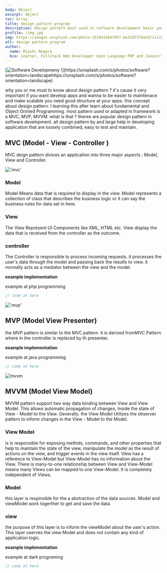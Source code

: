 ```yaml
---
body: Object
excerpt: Object
toc: Array
title: design pattern program
description: design pattern most used in software development basic you must to know
profile: /img.jpg
img: https://images.unsplash.com/photo-1519241047957-be31d7379a5d?ixlib=rb-1.2.1&ixid=MnwxMjA3fDB8MHxwaG90by1wYWdlfHx8fGVufDB8fHx8&auto=format&fit=crop&w=870&q=80
alt: design pattern program
author:
  name: Miyuki Nagara
  bio: Learner, Fullstack Web Developper main Language PHP and Javascript, and Framework Stack Laravel, Vuejs 3, and for UI component I'am used Boostrap.
---
```


[![Software Developmeny !](https://images.unsplash.com/photo-1519241047957-be31d7379a5d?ixlib=rb-1.2.1&ixid=MnwxMjA3fDB8MHxwaG90by1wYWdlfHx8fGVufDB8fHx8&auto=format&fit=crop&w=870&q=80')](https://unsplash.com/s/photos/software?orientation=landscapehttps://unsplash.com/s/photos/software?orientation=landscape)

why you or me must to know about design pattern ? it's cause it very important if you want develop apps and wanna to be easier to maintenace and make scalable you need good structure at your apps. this concept about design pattern. I learning this after learn about fundamental and Object Orinted Programming. most pattern used or adapted in framework is a MVC, MVP, MVVM. what is that ? theree are popular design pattern in software development. all design pattern by and large help in developing application that are loosely combined, easy to test and maintain.

## MVC (Model - View - Controller )

MVC deign pattern divices an application into three major aspects : Model, View and Controller.

!['mvc'](https://miro.medium.com/max/778/1*TuWeZzR14MmB-RBbjtZl-A.png)

### Model

Model Means data that is required to display in the view. Model represents a collection of class that describes the business logic or it can say the business rules for data set in here.

### View

The View Represent UI Components like XML, HTML etc. View display the data that is received from the controller as the outcome.

### controller

The Controller is responsible to process incoming requests. it processes the user's data through the model and passing back the results to view. it normally acts as a mediator between the view and the model.

**example implementation**

example at php programming

```php
// code at here

```

!['mvp'](https://www.twoh.co/wp-content/uploads/2016/01/MVC_MVP.png)

## MVP (Model View Presenter)

the MVP pattern is similar to the MVC pattern. it is derived fromMVC Pattern where in the controller is replaced by th presenter.

**example implementation**

example at java programming

```java
// code at here

```

![mvvm](https://cdn.ttgtmedia.com/rms/onlineimages/whatis-model_view_viewmodel_mobile.png)

## MVVM (Model View Model)

MVVM pattern support two way data binding between View and View Model. This allows automatic propagation of changes, Inside the state of View - Model to the View. Generally. the View Model Utilizes the observer pattern to inform changes in the View - Model to the Model.

### View Model

is is responsible for exposing methids, commands, and other properties that help to maintain the state of the view, manipulate the model as the result of actions on the view, and trigger events in the view itself. View has a reference to View-Model but View-Model has no information about the View. There is many-to-one relationship between View and View-Model means many Views can be mapped to one View-Model. It is completely independent of Views.

### Model

this layer is respinsible for the a abstraction of the data sources. Model and viewModel work togerther to get and save the data

### view

the purpose of this layer is to inform the viewModel about the user's action. This layer oserves the view Model and does not contain any kind of application logic.

**example implementation**

example at dark programing

```dart
// code at here

```
